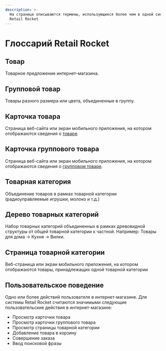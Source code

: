 ```yaml
---
description: >-
  На странице описываются термины, использующиеся более чем в одной системе
  Retail Rocket
---
```


# Глоссарий Retail Rocket

## Товар

Товарное предложение интернет-магазина.

## Групповой товар

Товары разного размера или цвета, объединенные в группу.

## Карточка товара

Страница веб-сайта или экран мобильного приложения, на котором отображаются сведения о [товаре](./#tovar).

## Карточка группового товара

Страница веб-сайта или экран мобильного приложения, на котором отображаются сведения о [групповом товаре](./#gruppovoi-tovar).

## Товарная категория

Объединение товаров в рамках товарной категории \(радиоуправляемые игрушки, молоко и т.д.\)

## Дерево товарных категорий

Набор товарных категорий объединенных в рамках древовидной структуры от общей товарной категории к частной. Например: Товары для дома -&gt; Кухня -&gt; Вилки.

## Страница товарной категории

Веб-страница или экран мобильного приложения, на котором отображаются товары, принадлежащих одной товарной категории

## Пользовательское поведение

Одно или более действий пользователя в интернет-магазине. Для системы Retail Rocket считаются значимыми следующие пользовательские действия в интернет-магазине:

* Просмотр карточки товара
* Просмотр карточки группового товара
* Просмотр страницы товарной категории
* Добавление товара в корзину
* Совершение заказа
* Ввод поисковой фразы

